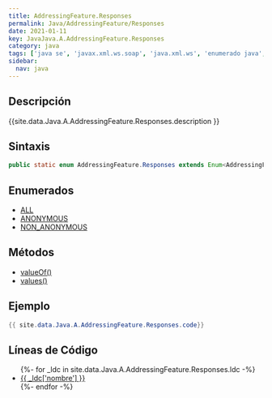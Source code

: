 ```yaml
---
title: AddressingFeature.Responses
permalink: Java/AddressingFeature/Responses
date: 2021-01-11
key: JavaJava.A.AddressingFeature.Responses
category: java
tags: ['java se', 'javax.xml.ws.soap', 'java.xml.ws', 'enumerado java', 'Java 1.7', 'JAX-WS 2.2']
sidebar: 
  nav: java
---
```


## Descripción
{{site.data.Java.A.AddressingFeature.Responses.description }}

## Sintaxis
~~~java
public static enum AddressingFeature.Responses extends Enum<AddressingFeature.Responses>
~~~

## Enumerados
* [ALL](/Java/AddressingFeature/Responses/ALL)
* [ANONYMOUS](/Java/AddressingFeature/Responses/ANONYMOUS)
* [NON_ANONYMOUS](/Java/AddressingFeature/Responses/NON_ANONYMOUS)

## Métodos
* [valueOf()](/Java/AddressingFeature/Responses/valueOf)
* [values()](/Java/AddressingFeature/Responses/values)

## Ejemplo
~~~java
{{ site.data.Java.A.AddressingFeature.Responses.code}}
~~~

## Líneas de Código
<ul>
{%- for _ldc in site.data.Java.A.AddressingFeature.Responses.ldc -%}
   <li>
       <a href="{{_ldc['url'] }}">{{ _ldc['nombre'] }}</a>
   </li>
{%- endfor -%}
</ul>

